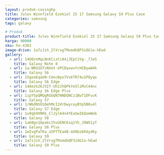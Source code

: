 ```yaml
---
layout: produk-casinghp
title: Jules Winnfield Ezekiel 25 17 Samsung Galaxy S9 Plus Case
categories: samsung
tags: galaxy

# Produk
product-title: Jules Winnfield Ezekiel 25 17 Samsung Galaxy S9 Plus Case
harga: 90000
sku: hn-4381
image-drive: 1a7zJih_2lVrxgTMxmdbQP3iOG1o-hEwd
gallery:
  - url: 14O0znMqLNnKCizCcA4jJEpt1Vg-_7JeS
    title: Galaxy Note 8
  - url: 1a-NRU1UTzNXet-UPCDqvwvYcHIBywW4k
    title: Galaxy S6
  - url: 15goaEqabN-CmncWyo7Vs6TR74u1PQyqx
    title: Galaxy S6 Edge
  - url: 14Aezk26JSIY-Uh2JhQPkYe5liMvC44nc
    title: Galaxy S6 Edge Plus
  - url: 1ipY5pQMQgRGbQN7NNDQNCz1BwT1DFucK
    title: Galaxy S7
  - url: 1rWbdNSO1OehMcI2drDwycoyBYp5B0u4l
    title: Galaxy S7 Edge
  - url: 1u9qb9XNRk_ClJyl64n4YEaUwI6QomWeb
    title: Galaxy S8
  - url: 1a60gx18pakLthvUENCKsq1Yh_JOWX1yf
    title: Galaxy S8 Plus
  - url: 1mIvqPaTKa_a5PTTEa4B-4d0bs6RdydKy
    title: Galaxy S9
  - url: 1a7zJih_2lVrxgTMxmdbQP3iOG1o-hEwd
    title: Galaxy S9 Plus
---
```

